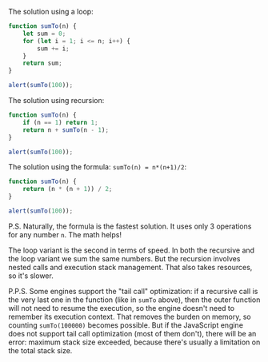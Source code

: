 The solution using a loop:

```js run
function sumTo(n) {
    let sum = 0;
    for (let i = 1; i <= n; i++) {
        sum += i;
    }
    return sum;
}

alert(sumTo(100));
```

The solution using recursion:

```js run
function sumTo(n) {
    if (n == 1) return 1;
    return n + sumTo(n - 1);
}

alert(sumTo(100));
```

The solution using the formula: `sumTo(n) = n*(n+1)/2`:

```js run
function sumTo(n) {
    return (n * (n + 1)) / 2;
}

alert(sumTo(100));
```

P.S. Naturally, the formula is the fastest solution. It uses only 3 operations for any number `n`. The math helps!

The loop variant is the second in terms of speed. In both the recursive and the loop variant we sum the same numbers. But the recursion involves nested calls and execution stack management. That also takes resources, so it's slower.

P.P.S. Some engines support the "tail call" optimization: if a recursive call is the very last one in the function (like in `sumTo` above), then the outer function will not need to resume the execution, so the engine doesn't need to remember its execution context. That removes the burden on memory, so counting `sumTo(100000)` becomes possible. But if the JavaScript engine does not support tail call optimization (most of them don't), there will be an error: maximum stack size exceeded, because there's usually a limitation on the total stack size.
